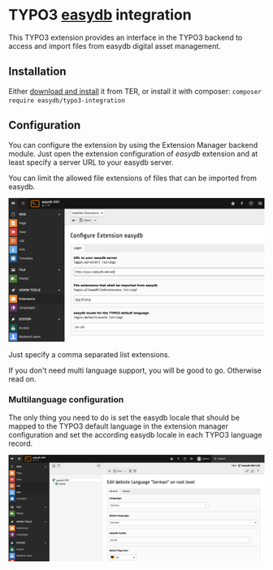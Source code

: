 # TYPO3 [easydb](http://5.docs.easydb.de/docs/webfrontend/datamanagement/features/plugins/?node=4,4.1.3) integration

This TYPO3 extension provides an interface in the TYPO3 backend
to access and import files from easydb digital asset management.

## Installation

Either [download and install](https://typo3.org/extensions/repository/view/typo3_console) it from TER,
or install it with composer: `composer require easydb/typo3-integration`

## Configuration

You can configure the extension by using the Extension Manager backend module.
Just open the extension configuration of *easydb* extension and at least specify
a server URL to your easydb server.

You can limit the allowed file extensions of files that can be imported from easydb.

![Extension Manager Configuration](Documentation/Images/ExtensionManager.png)

Just specify a comma separated list extensions.

If you don't need multi language support, you will be good to go. Otherwise read on.

### Multilanguage configuration

The only thing you need to do is set the easydb locale that should be mapped to the TYPO3 default
language in the extension manager configuration and set the according easydb locale in each TYPO3 language record.

![Extension Manager Configuration](Documentation/Images/TYPO3-Language.png)
